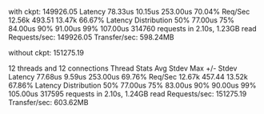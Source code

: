 with ckpt:  149926.05
    Latency    78.33us   10.15us 253.00us   70.04%
    Req/Sec    12.56k   493.51    13.47k    66.67%
  Latency Distribution
     50%   77.00us
     75%   84.00us
     90%   91.00us
     99%  107.00us
  314760 requests in 2.10s, 1.23GB read
Requests/sec: 149926.05
Transfer/sec:    598.24MB

without ckpt: 151275.19

 12 threads and 12 connections
  Thread Stats   Avg      Stdev     Max   +/- Stdev
    Latency    77.68us    9.59us 253.00us   69.76%
    Req/Sec    12.67k   457.44    13.52k    67.86%
  Latency Distribution
     50%   77.00us
     75%   83.00us
     90%   90.00us
     99%  105.00us
  317595 requests in 2.10s, 1.24GB read
Requests/sec: 151275.19
Transfer/sec:    603.62MB

